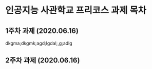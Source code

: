 # 인공지능 사관학교 프리코스 과제 목차

## 1주차 과제 (2020.06.16)
dkgma;dkgmk;agd;lgdal;,g;adlg

## 2주차 과제 (2020.06.16)
